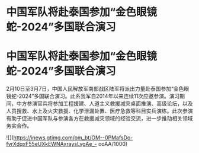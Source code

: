 # 中国军队将赴泰国参加“金色眼镜蛇-2024”多国联合演习

# 中国军队将赴泰国参加“金色眼镜蛇-2024”多国联合演习

2月10日至3月7日，中国人民解放军南部战区陆军将派出力量赴泰国参加“金色眼镜蛇-2024”多国联合演习。此系我军自2014年以来连续11次应邀参演。演习期间，中方参演官兵将参加工程援建、人道主义救援减灾桌面推演、高级论坛，以及人员搜救、水上及火灾救援、化学泄漏处置、医疗急救等科目实兵演练。此次参演有助于促进中国军队与参演各方在救援减灾领域的经验交流，进一步推动相关领域务实合作。

![](https://inews.gtimg.com/om_bt/OM--0PMafsDo-fvrXdqxF55eUXkEWNAxraysLvgAe_-
ooAA/1000)

